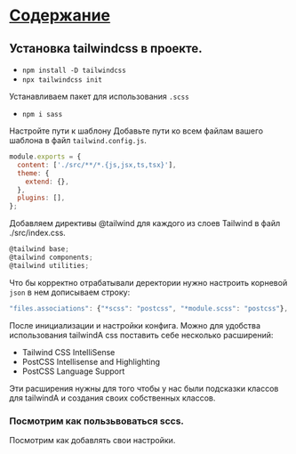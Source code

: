 # [Содержание](../README.md)
## Установка tailwindcss в проекте.

- `npm install -D tailwindcss`
- `npx tailwindcss init`

Устанавливаем пакет для использования `.scss`
- `npm i sass`

Настройте пути к шаблону
Добавьте пути ко всем файлам вашего шаблона в файл `tailwind.config.js`. 
```js
module.exports = {
  content: ['./src/**/*.{js,jsx,ts,tsx}'],
  theme: {
    extend: {},
  },
  plugins: [],
};
```
Добавляем директивы @tailwind для каждого из слоев Tailwind в файл ./src/index.css.
```js
@tailwind base;
@tailwind components;
@tailwind utilities;
```
Что бы корректно отрабатывали деректории нужно настроить корневой `json` в нем дописываем строку:
```js
"files.associations": {"*scss": "postcss", "*module.scss": "postcss"},
```

После инициализации и настройки конфига.
Можно для удобства использования tailwindA css поставить себе несколько расширений:
- Tailwind CSS IntelliSense
- PostCSS Intellisense and Highlighting
- PostCSS Language Support

Эти расширения нужны для того чтобы у нас были подсказки классов для tailwindA и создания 
своих собственных классов.

### Посмотрим как пользьвоваться sccs.



Посмотрим как добавлять свои настройки.